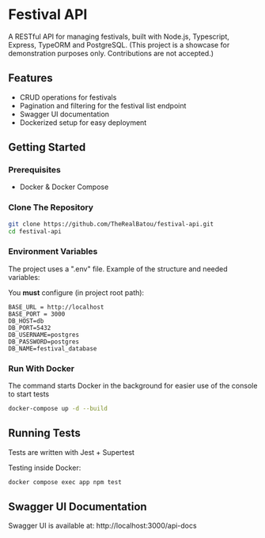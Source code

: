 # Festival API
A RESTful API for managing festivals, built with Node.js, Typescript, Express, TypeORM and PostgreSQL.
(This project is a showcase for demonstration purposes only. Contributions are not accepted.)

## Features
- CRUD operations for festivals
- Pagination and filtering for the festival list endpoint
- Swagger UI documentation
- Dockerized setup for easy deployment

## Getting Started

### Prerequisites
- Docker & Docker Compose

### Clone The Repository

```bash
git clone https://github.com/TheRealBatou/festival-api.git
cd festival-api
```

### Environment Variables

The project uses a ".env" file. Example of the structure and needed variables:

You **must** configure (in project root path):

```env
BASE_URL = http://localhost
BASE_PORT = 3000
DB_HOST=db
DB_PORT=5432
DB_USERNAME=postgres
DB_PASSWORD=postgres
DB_NAME=festival_database
```

### Run With Docker

The command starts Docker in the background for easier use of the console to start tests

```bash
docker-compose up -d --build
```

## Running Tests

Tests are written with Jest + Supertest

Testing inside Docker:

```bash
docker compose exec app npm test
```

## Swagger UI Documentation

Swagger UI is available at:
http://localhost:3000/api-docs
